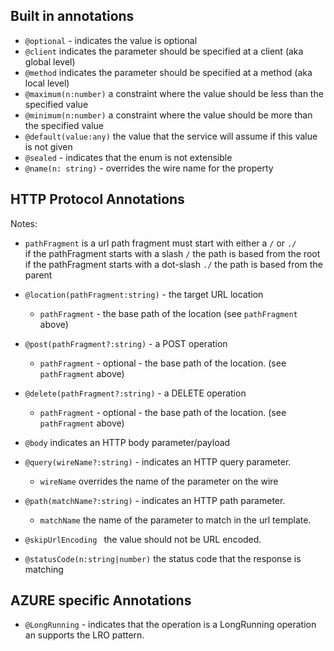 ## Built in annotations
- `@optional` - indicates the value is optional
- `@client` indicates the parameter should be specified at a client (aka global level)
- `@method` indicates the parameter should be specified at a method (aka local level)
- `@maximum(n:number)` a constraint where the value should be less than the specified value 
- `@minimum(n:number)` a constraint where the value should be more than the specified value   
- `@default(value:any)` the value that the service will assume if this value is not given
- `@sealed` - indicates that the enum is not extensible
- `@name(n: string)` - overrides the wire name for the property 

## HTTP Protocol Annotations
Notes: 
  - `pathFragment` is a url path fragment 
    must start with either a `/` or `./`  
    if the pathFragment starts with a slash `/` the path is based from the root  
    if the pathFragment starts with a dot-slash `./` the path is based from the parent

- `@location(pathFragment:string)` - the target URL location
  - `pathFragment` - the base path of the location (see `pathFragment` above)

- `@post(pathFragment?:string)` - a POST operation
  - `pathFragment` - optional - the base path of the location. (see `pathFragment` above)

- `@delete(pathFragment?:string)` - a DELETE operation
  - `pathFragment` - optional - the base path of the location. (see `pathFragment` above)

- `@body` indicates an HTTP body parameter/payload

- `@query(wireName?:string)` -  indicates an HTTP query parameter. 
  - `wireName` overrides the name of the parameter on the wire

- `@path(matchName?:string)` -  indicates an HTTP path parameter. 
  - `matchName` the name of the parameter to match in the url template.

- `@skipUrlEncoding ` the value should not be URL encoded.

- `@statusCode(n:string|number)` the status code that the response is matching

## AZURE specific Annotations

  - `@LongRunning` - indicates that the operation is a LongRunning operation an supports the LRO pattern.
  
